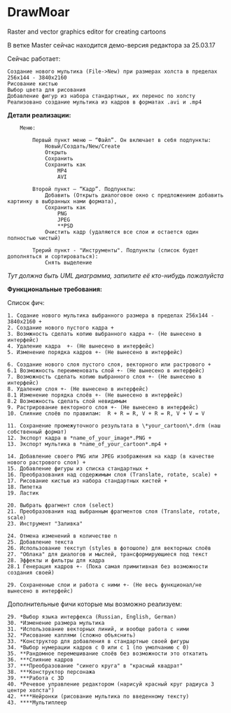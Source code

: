 # DrawMoar
Raster and vector graphics editor for creating cartoons

В ветке Master сейчас находится демо-версия редактора за 25.03.17



Сейчас работает:

	Создание нового мультика (File->New) при размерах холста в пределах 256х144 - 3840х2160 
	Рисование кистью
	Выбор цвета для рисования
	Добавление фигур из набора стандартных, их перенос по холсту
	Реализовано создание мультика из кадров в форматах .avi и .mp4
	

**Детали реализации:**
    
        Меню:
        
            Первый пункт меню – “Файл”. Он включает в себя подпункты:
                Новый/Создать/New/Create
                Открыть
                Сохранить
                Сохранить как
                    MP4
                    AVI
                    
            Второй пункт – “Кадр”. Подпункты:
                Добавить (Открыть диалоговое окно с предложением добавить картинку в выбранных нами формата),
                Сохранить как
                    PNG
                    JPEG
                    **PSD
				Очистить кадр (удаляются все слои и остается один полностью чистый)
				
			Трерий пункт - "Инструменты". Подпункты (список будет дополняться и сортироваться):
				Снять выделение

  		
*Тут должна быть UML диаграмма, запилите её кто-нибудь пожалуйста*
  

**Функциональные требования:**


Список фич:
  
    1. Содание нового мультика выбранного размера в пределах 256х144 - 3840х2160 +
    2. Создание нового пустого кадра +
    3. Возмжность сделать копию выбранного кадра +- (Не вынесено в интерфейс)
    4. Удаление кадра  +- (Не вынесено в интерфейс)
    5. Изменение порядка кадров +- (Не вынесено в интерфейс)
  
    6. Создание нового слоя пустого слоя, векторного или растрового +
    6.1 Возможность переименовать слой +- (Не вынесено в интерфейс)
    7. Возможность сделать копию выбранного слоя +- (Не вынесено в интерфейс)
    8. Удаление слоя +- (Не вынесено в интерфейс)
    8.1 Изменение порядка слоёв +- (Не вынесено в интерфейс)
    8.2 Возможность сделать слой невидимым 
    9. Растрирование векторного слоя +- (Не вынесено в интерфейс)
    10. Слияние слоёв по правилам:  R + R = R, V + R = R, V + V = V 
  
    11. Сохранение промежуточного результата в \*your_cartoon\*.drm (наш собственный формат)
    12. Экспорт кадра в *name_of_your_image*.PNG +
    13. Экспорт мультика в *name_of_your_cartoon*.mp4 +
  
    14. Добавление своего PNG или JPEG изображения на кадр (в качестве нового растрового слоя) +
    15. Добавление фигуры из списка стандартных +
    16. Преобразования над содержимым слоя (Translate, rotate, scale) +
    17. Рисование кистью из набора стандартных кистей +
    18. Пипетка 
    19. Ластик 
  
    20. Выбрать фрагмент слоя (select)
    21. Преобразования над выбранным фрагментов слоя (Translate, rotate, scale)
    23. Инструмент "Заливка"
  
    24. Отмена изменений в количестве n
    25. Добавление текста
    26. Использование текступ (styles в фотошопе) для векторных слоёв
    27. "Облака" для диалогов и мыслей, трансформирующиеся под текст
    28. Эффекты и фильтры для кадра
    28.1 Генерация кадров +- (Пока самая примитивная без возможности создания своей)
    
    29. Сохраненные слои и работа с ними +- (Не весь функционал/не вынесено в интерфейс)
  
Дополнительные фичи которые мы возможно реализуем:

    29. *Выбор языка интерфекса (Russian, English, German)
    30. *Изменение размера мультика
    31. *Использование векторных линий, и вообще работа с ними
    32. *Рисование каплями (сложно объяснить)
    33. *Конструктор для добавления в стандартные своей фигуры
    34. *Выбор нумерации кадров с 0 или с 1 (по умолчанию с 0)
    35. **Рандомное перемешивание слоёв без возможности это откатить
    36. ***Слияние кадров
    37. ***Преобразование "синего круга" в "красный квадрат"
    38. ***Конструктор персонажа
    39. ***Работа с 3D
    40. *Речевое управление редактором (нарисуй красный круг радиуса 3  центре холста")
    42. ****Нейронки (рисование мультика по введенному тексту)
    43. ****Мультиплеер

